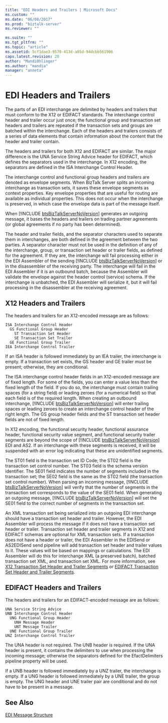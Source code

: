 ```yaml
---
title: "EDI Headers and Trailers | Microsoft Docs"
ms.custom: ""
ms.date: "06/08/2017"
ms.prod: "biztalk-server"
ms.reviewer: ""

ms.suite: ""
ms.tgt_pltfrm: ""
ms.topic: "article"
ms.assetid: 5cf1dae3-9570-413d-a85d-94dcbb561906
caps.latest.revision: 20
author: "MandiOhlinger"
ms.author: "mandia"
manager: "anneta"
---
```

# EDI Headers and Trailers
The parts of an EDI interchange are delimited by headers and trailers that must conform to the X12 or EDIFACT standards. The interchange control header and trailer occur just once; the functional group and transaction set headers and trailers are repeated if the transaction sets and groups are batched within the interchange. Each of the headers and trailers consists of a series of data elements that contain information about the content that the header and trailer contain.  
  
 The headers and trailers for both X12 and EDIFACT are similar. The major difference is the UNA Service String Advice header for EDIFACT, which defines the separators used in the interchange. In X12 encoding, the separators are defined in the ISA Interchange Control Header.  
  
 The interchange control and functional group headers and trailers are denoted as envelope segments. When BizTalk Server splits an incoming interchange as transaction sets, it saves these envelope segments as context properties. Key envelope properties that are useful for routing are available as individual properties. This does not occur when the interchange is preserved, in which case the envelope data is part of the message itself.  
  
 When [!INCLUDE [btsBizTalkServerNoVersion](../includes/btsbiztalkservernoversion-md.md)] generates an outgoing message, it bases the headers and trailers on trading partner agreements (or global agreements if no party has been determined).  
  
 The header and trailer fields, and the separator characters used to separate them in interchanges, are both defined in the agreement between the two parties. A separator character must not be used in the definition of any of the interchange, group, or transaction set header or trailer fields, as defined for the agreement. If they are, the interchange will fail processing either in the EDI Assembler of the sending [!INCLUDE [btsBizTalkServerNoVersion](../includes/btsbiztalkservernoversion-md.md)] or in the disassembler of the receiving party. The interchange will fail in the EDI Assembler if it is an outbound batch, because the Assembler will validate the envelope against the header control (service) schema. If the interchange is unbatched, the EDI Assembler will serialize it, but it will fail processing in the disassembler at the receiving agreement.  
  
## X12 Headers and Trailers  
 The headers and trailers for an X12-encoded message are as follows:  
  
```  
ISA Interchange Control Header  
  GS Functional Group Header  
    ST Transaction Set Header  
    SE Transaction Set Trailer  
  GE Functional Group Trailer  
IEA Interchange Control Trailer  
```  
  
 If an ISA header is followed immediately by an IEA trailer, the interchange is empty. If a transaction set exists, the GS header and GE trailer must be present; otherwise, they are conditional.  
  
 The ISA interchange control header fields in an X12-encoded message are of fixed length. For some of the fields, you can enter a value less than the fixed length of the field. If you do so, the interchange must contain trailing spaces (for a string field) or leading zeroes (for a numerical field) so that each field is of the required length. When creating an outbound interchange, [!INCLUDE [btsBizTalkServerNoVersion](../includes/btsbiztalkservernoversion-md.md)] will enter trailing spaces or leading zeroes to create an interchange control header of the right length. The GS group header fields and the ST transaction set header fields are not of fixed length.  
  
 In X12 encoding, the functional security header, functional assurance header, functional security value segment, and functional security trailer segments are beyond the scope of [!INCLUDE [btsBizTalkServerNoVersion](../includes/btsbiztalkservernoversion-md.md)] EDI and AS2. If an interchange with these segments is received, it will be suspended with an error log indicating that these are unidentified segments.  
  
 The ST01 field is the transaction set ID Code; the ST02 field is the transaction set control number. The ST03 field is the schema version identifier. The SE01 field indicates the number of segments included in the transaction set; the SE02 field is the same as the ST02 field (the transaction set control number). When parsing an incoming message, [!INCLUDE [btsBizTalkServerNoVersion](../includes/btsbiztalkservernoversion-md.md)] will verify that the number of segments in the transaction set corresponds to the value of the SE01 field. When generating an outgoing message, [!INCLUDE [btsBizTalkServerNoVersion](../includes/btsbiztalkservernoversion-md.md)] will set the SE01 field to the correct number of segments in the transaction set.  
  
 An XML transaction set being serialized into an outgoing EDI interchange should have a transaction set header and trailer. However, the EDI Assembler will process the message if it does not have a transaction set header or trailer. Transaction set header and trailer segments in X12 and EDIFACT schemas are optional for XML transaction sets. If a transaction does not have a header or trailer, the EDI Assembler in the EDISend or AS2EDISend send pipeline will add transaction set header and trailer values to it. These values will be based on mappings or calculations. The EDI Assembler will do this for interchange XML (a preserved batch), batched transaction set XML, and transaction set XML. For more information, see [X12 Transaction Set Header and Trailer Segments](../core/how-the-edi-assembler-works.md#BKMK_X12) or [EDIFACT Transaction Set Header and Trailer Segments](../core/how-the-edi-assembler-works.md#BKMK_EDIFACT).  
  
## EDIFACT Headers and Trailers  
 The headers and trailers for an EDIFACT-encoded message are as follows:  
  
```  
UNA Service String Advice  
UNB Interchange Control Header  
  UNG Functional Group Header  
    UNH Message Header  
    UNT Message Trailer  
  UNE Functional Group Trailer  
UNZ Interchange Control Trailer  
```  
  
 The UNA header is not required. The UNB header is required. If the UNA header is present, it contains the delimiters to use when processing the incoming message; otherwise the separators defined for the EfactDelimiters pipeline property will be used.  
  
 If a UNB header is followed immediately by a UNZ trailer, the interchange is empty. If a UNG header is followed immediately by a UNE trailer, the group is empty. The UNG header and UNE trailer pair are conditional and do not have to be present in a message.  
  
## See Also  
 [EDI Message Structure](../core/edi-message-structure.md)